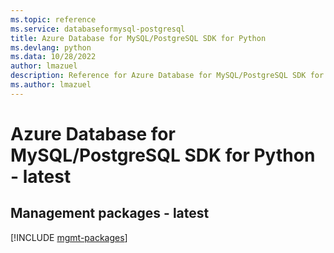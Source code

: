 ```yaml
---
ms.topic: reference
ms.service: databaseformysql-postgresql
title: Azure Database for MySQL/PostgreSQL SDK for Python
ms.devlang: python
ms.data: 10/28/2022
author: lmazuel
description: Reference for Azure Database for MySQL/PostgreSQL SDK for Python
ms.author: lmazuel
---
```

# Azure Database for MySQL/PostgreSQL SDK for Python - latest

## Management packages - latest
[!INCLUDE [mgmt-packages](database-for-mysql-postgresql-mgmt-index.md)]